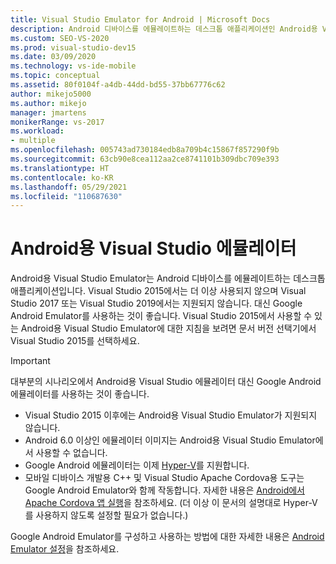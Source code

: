 ```yaml
---
title: Visual Studio Emulator for Android | Microsoft Docs
description: Android 디바이스를 에뮬레이트하는 데스크톱 애플리케이션인 Android용 Visual Studio 에뮬레이터에 대해 알아봅니다.
ms.custom: SEO-VS-2020
ms.prod: visual-studio-dev15
ms.date: 03/09/2020
ms.technology: vs-ide-mobile
ms.topic: conceptual
ms.assetid: 80f0104f-a4db-44dd-bd55-37bb67776c62
author: mikejo5000
ms.author: mikejo
manager: jmartens
monikerRange: vs-2017
ms.workload:
- multiple
ms.openlocfilehash: 005743ad730184edb8a709b4c15867f857290f9b
ms.sourcegitcommit: 63cb90e8cea112aa2ce8741101b309dbc709e393
ms.translationtype: HT
ms.contentlocale: ko-KR
ms.lasthandoff: 05/29/2021
ms.locfileid: "110687630"
---
```

# <a name="visual-studio-emulator-for-android"></a>Android용 Visual Studio 에뮬레이터

Android용 Visual Studio Emulator는 Android 디바이스를 에뮬레이트하는 데스크톱 애플리케이션입니다. Visual Studio 2015에서는 더 이상 사용되지 않으며 Visual Studio 2017 또는 Visual Studio 2019에서는 지원되지 않습니다. 대신 Google Android Emulator를 사용하는 것이 좋습니다. Visual Studio 2015에서 사용할 수 있는 Android용 Visual Studio Emulator에 대한 지침을 보려면 문서 버전 선택기에서 Visual Studio 2015를 선택하세요.

> [!IMPORTANT]
> 대부분의 시나리오에서 Android용 Visual Studio 에뮬레이터 대신 Google Android 에뮬레이터를 사용하는 것이 좋습니다.
> - Visual Studio 2015 이후에는 Android용 Visual Studio Emulator가 지원되지 않습니다.
> - Android 6.0 이상인 에뮬레이터 이미지는 Android용 Visual Studio Emulator에서 사용할 수 없습니다.
> - Google Android 에뮬레이터는 이제 [Hyper-V](/xamarin/android/get-started/installation/android-emulator/hardware-acceleration#accelerating-with-hyper-v)를 지원합니다.
> - 모바일 디바이스 개발용 C++ 및 Visual Studio Apache Cordova용 도구는 Google Android Emulator와 함께 작동합니다. 자세한 내용은 [Android에서 Apache Cordova 앱 실행](/previous-versions/visualstudio/cross-platform/tools-for-cordova/run-your-app/run-app-android#google-android-emulator)을 참조하세요. (더 이상 이 문서의 설명대로 Hyper-V를 사용하지 않도록 설정할 필요가 없습니다.)
>
> Google Android Emulator를 구성하고 사용하는 방법에 대한 자세한 내용은 [Android Emulator 설정](/xamarin/android/get-started/installation/android-emulator/)을 참조하세요.
